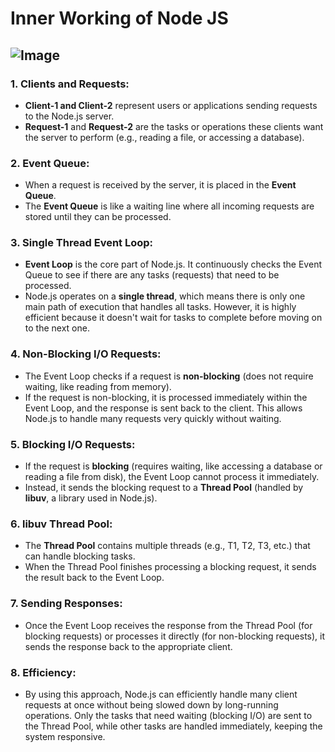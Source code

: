 # Inner Working of Node JS


![Image](https://cdn.hashnode.com/res/hashnode/image/upload/v1724868037953/af0582e0-a318-4633-9899-fc4fe0b49fb3.png?auto=compress,format&format=webp)
---
### 1. **Clients and Requests:**

- **Client-1 and Client-2** represent users or applications sending requests to the Node.js server.
- **Request-1** and **Request-2** are the tasks or operations these clients want the server to perform (e.g., reading a file, or accessing a database).

### 2. **Event Queue:**

- When a request is received by the server, it is placed in the **Event Queue**.
- The **Event Queue** is like a waiting line where all incoming requests are stored until they can be processed.

### 3. **Single Thread Event Loop:**

- **Event Loop** is the core part of Node.js. It continuously checks the Event Queue to see if there are any tasks (requests) that need to be processed.
- Node.js operates on a **single thread**, which means there is only one main path of execution that handles all tasks. However, it is highly efficient because it doesn't wait for tasks to complete before moving on to the next one.

### 4. **Non-Blocking I/O Requests:**

- The Event Loop checks if a request is **non-blocking** (does not require waiting, like reading from memory).
- If the request is non-blocking, it is processed immediately within the Event Loop, and the response is sent back to the client. This allows Node.js to handle many requests very quickly without waiting.

### 5. **Blocking I/O Requests:**

- If the request is **blocking** (requires waiting, like accessing a database or reading a file from disk), the Event Loop cannot process it immediately.
- Instead, it sends the blocking request to a **Thread Pool** (handled by **libuv**, a library used in Node.js).

### 6. **libuv Thread Pool:**

- The **Thread Pool** contains multiple threads (e.g., T1, T2, T3, etc.) that can handle blocking tasks.
- When the Thread Pool finishes processing a blocking request, it sends the result back to the Event Loop.

### 7. **Sending Responses:**

- Once the Event Loop receives the response from the Thread Pool (for blocking requests) or processes it directly (for non-blocking requests), it sends the response back to the appropriate client.

### 8. **Efficiency:**

- By using this approach, Node.js can efficiently handle many client requests at once without being slowed down by long-running operations. Only the tasks that need waiting (blocking I/O) are sent to the Thread Pool, while other tasks are handled immediately, keeping the system responsive.
